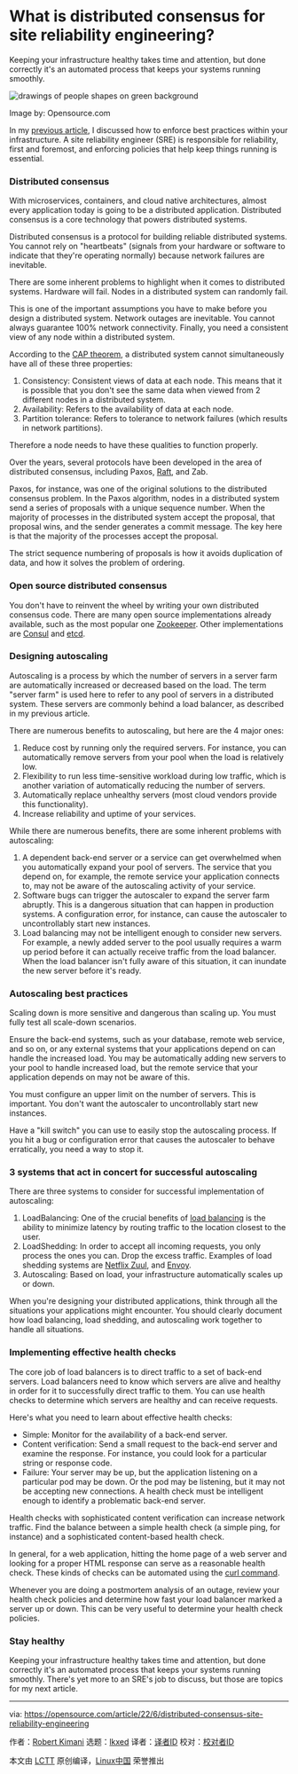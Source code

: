 [#]: subject: "What is distributed consensus for site reliability engineering?"
[#]: via: "https://opensource.com/article/22/6/distributed-consensus-site-reliability-engineering"
[#]: author: "Robert Kimani https://opensource.com/users/robert-charles"
[#]: collector: "lkxed"
[#]: translator: " "
[#]: reviewer: " "
[#]: publisher: " "
[#]: url: " "

What is distributed consensus for site reliability engineering?
======
Keeping your infrastructure healthy takes time and attention, but done correctly it's an automated process that keeps your systems running smoothly.

![drawings of people shapes on green background][1]

Image by: Opensource.com

In my [previous article][2], I discussed how to enforce best practices within your infrastructure. A site reliability engineer (SRE) is responsible for reliability, first and foremost, and enforcing policies that help keep things running is essential.

### Distributed consensus

With microservices, containers, and cloud native architectures, almost every application today is going to be a distributed application. Distributed consensus is a core technology that powers distributed systems.

Distributed consensus is a protocol for building reliable distributed systems. You cannot rely on "heartbeats" (signals from your hardware or software to indicate that they're operating normally) because network failures are inevitable.

There are some inherent problems to highlight when it comes to distributed systems. Hardware will fail. Nodes in a distributed system can randomly fail.

This is one of the important assumptions you have to make before you design a distributed system. Network outages are inevitable. You cannot always guarantee 100% network connectivity. Finally, you need a consistent view of any node within a distributed system.

According to the [CAP theorem][3], a distributed system cannot simultaneously have all of these three properties:

1. Consistency: Consistent views of data at each node. This means that it is possible that you don't see the same data when viewed from 2 different nodes in a distributed system.
2. Availability: Refers to the availability of data at each node.
3. Partition tolerance: Refers to tolerance to network failures (which results in network partitions).

Therefore a node needs to have these qualities to function properly.

Over the years, several protocols have been developed in the area of distributed consensus, including Paxos, [Raft][4], and Zab.

Paxos, for instance, was one of the original solutions to the distributed consensus problem. In the Paxos algorithm, nodes in a distributed system send a series of proposals with a unique sequence number. When the majority of processes in the distributed system accept the proposal, that proposal wins, and the sender generates a commit message. The key here is that the majority of the processes accept the proposal.

The strict sequence numbering of proposals is how it avoids duplication of data, and how it solves the problem of ordering.

### Open source distributed consensus

You don't have to reinvent the wheel by writing your own distributed consensus code. There are many open source implementations already available, such as the most popular one [Zookeeper][5]. Other implementations are [Consul][6] and [e][7][tcd][8].

### Designing autoscaling

Autoscaling is a process by which the number of servers in a server farm are automatically increased or decreased based on the load. The term "server farm" is used here to refer to any pool of servers in a distributed system. These servers are commonly behind a load balancer, as described in my previous article.

There are numerous benefits to autoscaling, but here are the 4 major ones:

1. Reduce cost by running only the required servers. For instance, you can automatically remove servers from your pool when the load is relatively low.
2. Flexibility to run less time-sensitive workload during low traffic, which is another variation of automatically reducing the number of servers.
3. Automatically replace unhealthy servers (most cloud vendors provide this functionality).
4. Increase reliability and uptime of your services.

While there are numerous benefits, there are some inherent problems with autoscaling:

1. A dependent back-end server or a service can get overwhelmed when you automatically expand your pool of servers. The service that you depend on, for example, the remote service your application connects to, may not be aware of the autoscaling activity of your service.
2. Software bugs can trigger the autoscaler to expand the server farm abruptly. This is a dangerous situation that can happen in production systems. A configuration error, for instance, can cause the autoscaler to uncontrollably start new instances.
3. Load balancing may not be intelligent enough to consider new servers. For example, a newly added server to the pool usually requires a warm up period before it can actually receive traffic from the load balancer. When the load balancer isn't fully aware of this situation, it can inundate the new server before it's ready.

### Autoscaling best practices

Scaling down is more sensitive and dangerous than scaling up. You must fully test all scale-down scenarios.

Ensure the back-end systems, such as your database, remote web service, and so on, or any external systems that your applications depend on can handle the increased load. You may be automatically adding new servers to your pool to handle increased load, but the remote service that your application depends on may not be aware of this.

You must configure an upper limit on the number of servers. This is important. You don't want the autoscaler to uncontrollably start new instances.

Have a "kill switch" you can use to easily stop the autoscaling process. If you hit a bug or configuration error that causes the autoscaler to behave erratically, you need a way to stop it.

### 3 systems that act in concert for successful autoscaling

There are three systems to consider for successful implementation of autoscaling:

1. LoadBalancing: One of the crucial benefits of [load balancing][9] is the ability to minimize latency by routing traffic to the location closest to the user.
2. LoadShedding: In order to accept all incoming requests, you only process the ones you can. Drop the excess traffic. Examples of load shedding systems are [Netflix Zuul][10], and [Envoy][11].
3. Autoscaling: Based on load, your infrastructure automatically scales up or down.

When you're designing your distributed applications, think through all the situations your applications might encounter. You should clearly document how load balancing, load shedding, and autoscaling work together to handle all situations.

### Implementing effective health checks

The core job of load balancers is to direct traffic to a set of back-end servers. Load balancers need to know which servers are alive and healthy in order for it to successfully direct traffic to them. You can use health checks to determine which servers are healthy and can receive requests.

Here's what you need to learn about effective health checks:

* Simple: Monitor for the availability of a back-end server.
* Content verification: Send a small request to the back-end server and examine the response. For instance, you could look for a particular string or response code.
* Failure: Your server may be up, but the application listening on a particular pod may be down. Or the pod may be listening, but it may not be accepting new connections. A health check must be intelligent enough to identify a problematic back-end server.

Health checks with sophisticated content verification can increase network traffic. Find the balance between a simple health check (a simple ping, for instance) and a sophisticated content-based health check.

In general, for a web application, hitting the home page of a web server and looking for a proper HTML response can serve as a reasonable health check. These kinds of checks can be automated using the [curl command][12].

Whenever you are doing a postmortem analysis of an outage, review your health check policies and determine how fast your load balancer marked a server up or down. This can be very useful to determine your health check policies.

### Stay healthy

Keeping your infrastructure healthy takes time and attention, but done correctly it's an automated process that keeps your systems running smoothly. There's yet more to an SRE's job to discuss, but those are topics for my next article.

--------------------------------------------------------------------------------

via: https://opensource.com/article/22/6/distributed-consensus-site-reliability-engineering

作者：[Robert Kimani][a]
选题：[lkxed][b]
译者：[译者ID](https://github.com/译者ID)
校对：[校对者ID](https://github.com/校对者ID)

本文由 [LCTT](https://github.com/LCTT/TranslateProject) 原创编译，[Linux中国](https://linux.cn/) 荣誉推出

[a]: https://opensource.com/users/robert-charles
[b]: https://github.com/lkxed
[1]: https://opensource.com/sites/default/files/lead-images/Community.jpg
[2]: https://opensource.com/article/22/6/circuit-breaker-pattern-site-reliability-engineering
[3]: https://en.wikipedia.org/wiki/CAP_theorem
[4]: https://raft.github.io/
[5]: https://zookeeper.apache.org/
[6]: https://www.consul.io/
[7]: https://etcd.io/
[8]: https://etcd.io
[9]: https://opensource.com/article/21/4/load-balancing
[10]: https://github.com/Netflix/zuul
[11]: https://github.com/envoyproxy/envoy
[12]: https://opensource.com/article/20/5/curl-cheat-sheet#headers
